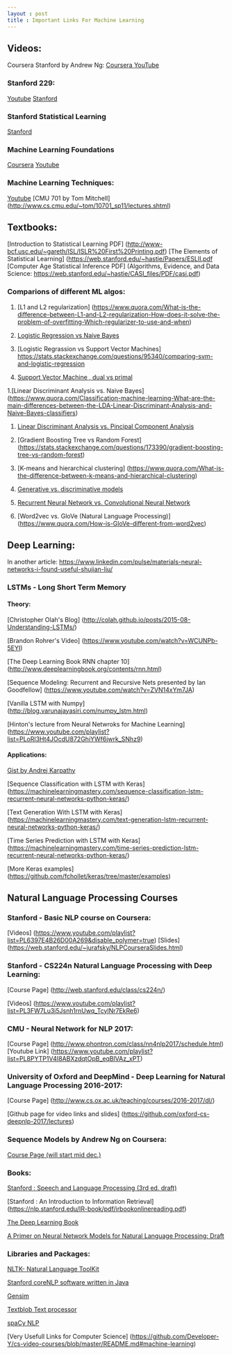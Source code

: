 ```yaml
---
layout : post
title : Important Links For Machine Learning
---
```

## Videos:

Coursera Stanford by Andrew Ng: [Coursera ](https://www.coursera.org/learn/machine-learning) [YouTube ](https://www.youtube.com/watch?v=PPLop4L2eGk&list=PLLssT5z_DsK-h9vYZkQkYNWcItqhlRJLN)

### Stanford 229:

[Youtube](https://www.youtube.com/watch?v=UzxYlbK2c7E&list=PLA89DCFA6ADACE599)
[Stanford](http://cs229.stanford.edu/syllabus.html)


### Stanford Statistical Learning

[Stanford](https://lagunita.stanford.edu/courses/HumanitiesSciences/StatLearning/Winter2016/about)


### Machine Learning Foundations

[Coursera](https://www.coursera.org/learn/ntumlone-mathematicalfoundations)
[Youtube](https://www.youtube.com/playlist?list=PLXVfgk9fNX2I7tB6oIINGBmW50rrmFTqf&disable_polymer=true)


### Machine Learning Techniques:

[Youtube](https://www.youtube.com/playlist?list=PLXVfgk9fNX2IQOYPmqjqWsNUFl2kpk1U2&disable_polymer=true)
[CMU 701 by Tom Mitchell] (http://www.cs.cmu.edu/~tom/10701_sp11/lectures.shtml)


## Textbooks:
[Introduction to Statistical Learning PDF] (http://www-bcf.usc.edu/~gareth/ISL/ISLR%20First%20Printing.pdf)
[The Elements of Statistical Learning] (https://web.stanford.edu/~hastie/Papers/ESLII.pdf
[Computer Age Statistical Inference PDF] (Algorithms, Evidence, and Data Science: https://web.stanford.edu/~hastie/CASI_files/PDF/casi.pdf)


### Comparions of different ML algos:

1. [L1 and L2 regularization] (https://www.quora.com/What-is-the-difference-between-L1-and-L2-regularization-How-does-it-solve-the-problem-of-overfitting-Which-regularizer-to-use-and-when)

1. [Logistic Regression vs Naive Bayes](https://www.quora.com/What-is-the-difference-between-logistic-regression-and-Naive-Bayes)

1. [Logistic Regrassion vs Support Vector Machines] https://stats.stackexchange.com/questions/95340/comparing-svm-and-logistic-regression

1. [Support Vector Machine , dual vs primal](https://www.quora.com/Why-is-solving-in-the-dual-easier-than-solving-in-the-primal-What-advantages-do-we-get-from-solving-in-the-dual)

1.[Linear Discriminant Analysis vs. Naive Bayes] (https://www.quora.com/Classification-machine-learning-What-are-the-main-differences-between-the-LDA-Linear-Discriminant-Analysis-and-Naive-Bayes-classifiers)

1. [Linear Discriminant Analysis vs. Pincipal Component Analysis](https://www.quora.com/What-is-the-difference-between-LDA-and-PCA-for-dimension-reduction)

1. [Gradient Boosting Tree vs Random Forest] (https://stats.stackexchange.com/questions/173390/gradient-boosting-tree-vs-random-forest)

1. [K-means and hierarchical clustering] (https://www.quora.com/What-is-the-difference-between-k-means-and-hierarchical-clustering)

1. [Generative vs. discriminative models](https://stats.stackexchange.com/questions/12421/generative-vs-discriminative)

1. [Recurrent Neural Network vs. Convolutional Neural Network](https://datascience.stackexchange.com/questions/11619/rnn-vs-cnn-at-a-high-level)

1. [Word2vec vs. GloVe (Natural Language Processing)] (https://www.quora.com/How-is-GloVe-different-from-word2vec)

## Deep Learning:

In another article: https://www.linkedin.com/pulse/materials-neural-networks-i-found-useful-shujian-liu/

### LSTMs - Long Short Term Memory
#### Theory:

[Christopher Olah's Blog] (http://colah.github.io/posts/2015-08-Understanding-LSTMs/)

[Brandon Rohrer's Video] (https://www.youtube.com/watch?v=WCUNPb-5EYI)

[The Deep Learning Book RNN chapter 10] (http://www.deeplearningbook.org/contents/rnn.html)

[Sequence Modeling: Recurrent and Recursive Nets presented by Ian Goodfellow] (https://www.youtube.com/watch?v=ZVN14xYm7JA)

[Vanilla LSTM with Numpy] (http://blog.varunajayasiri.com/numpy_lstm.html)

[Hinton's lecture from Neural Netwroks for Machine Learning] (https://www.youtube.com/playlist?list=PLoRl3Ht4JOcdU872GhiYWf6jwrk_SNhz9)

#### Applications:
[Gist by Andrej Karpathy](https://gist.github.com/karpathy/d4dee566867f8291f086)

[Sequence Classification with LSTM with Keras] (https://machinelearningmastery.com/sequence-classification-lstm-recurrent-neural-networks-python-keras/)

[Text Generation With LSTM with Keras] (https://machinelearningmastery.com/text-generation-lstm-recurrent-neural-networks-python-keras/)

[Time Series Prediction with LSTM with Keras] (https://machinelearningmastery.com/time-series-prediction-lstm-recurrent-neural-networks-python-keras/)

[More Keras examples] (https://github.com/fchollet/keras/tree/master/examples)

## Natural Language Processing Courses

### Stanford - Basic NLP course on Coursera:

[Videos] (https://www.youtube.com/playlist?list=PL6397E4B26D00A269&disable_polymer=true)
[Slides] (https://web.stanford.edu/~jurafsky/NLPCourseraSlides.html)


### Stanford - CS224n Natural Language Processing with Deep Learning:

[Course Page] (http://web.stanford.edu/class/cs224n/)

[Videos] (https://www.youtube.com/playlist?list=PL3FW7Lu3i5Jsnh1rnUwq_TcylNr7EkRe6)


### CMU - Neural Network for NLP 2017:

[Course Page] (http://www.phontron.com/class/nn4nlp2017/schedule.html)
[Youtube Link] (https://www.youtube.com/playlist?list=PL8PYTP1V4I8ABXzdqtOpB_eqBlVAz_xPT)


### University of Oxford and DeepMind - Deep Learning for Natural Language Processing 2016-2017:

[Course Page] (http://www.cs.ox.ac.uk/teaching/courses/2016-2017/dl/)

[Github page for video links and slides] (https://github.com/oxford-cs-deepnlp-2017/lectures)


### Sequence Models by Andrew Ng on Coursera:

[Course Page (will start mid dec.) ](https://www.coursera.org/learn/nlp-sequence-models)



### Books:

[Stanford : Speech and Language Processing (3rd ed. draft)](https://web.stanford.edu/~jurafsky/slp3/)

[Stanford : An Introduction to Information Retrieval] (https://nlp.stanford.edu/IR-book/pdf/irbookonlinereading.pdf)

[The Deep Learning Book](www.deeplearningbook.org)

[A Primer on Neural Network Models for Natural Language Processing: Draft](http://u.cs.biu.ac.il/~yogo/nnlp.pdf)



### Libraries and Packages:

[NLTK- Natural Language ToolKit](http://www.nltk.org/)

[Stanford coreNLP software written in Java](https://nlp.stanford.edu/software/)

[Gensim](https://radimrehurek.com/gensim/)

[Textblob Text processor](https://textblob.readthedocs.io/en/dev/)

[spaCy NLP](https://spacy.io)



[Very Usefull Links for Computer Science] (https://github.com/Developer-Y/cs-video-courses/blob/master/README.md#machine-learning)
